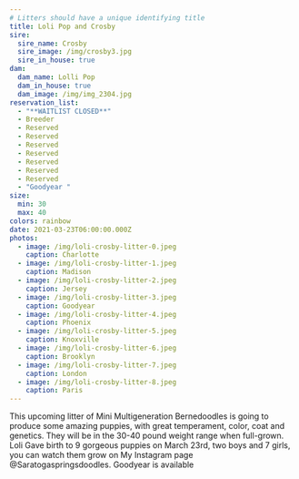 ```yaml
---
# Litters should have a unique identifying title
title: Loli Pop and Crosby
sire:
  sire_name: Crosby
  sire_image: /img/crosby3.jpg
  sire_in_house: true
dam:
  dam_name: Lolli Pop
  dam_in_house: true
  dam_image: /img/img_2304.jpg
reservation_list:
  - "**WAITLIST CLOSED**"
  - Breeder
  - Reserved
  - Reserved
  - Reserved
  - Reserved
  - Reserved
  - Reserved
  - Reserved
  - "Goodyear "
size:
  min: 30
  max: 40
colors: rainbow
date: 2021-03-23T06:00:00.000Z
photos:
  - image: /img/loli-crosby-litter-0.jpeg
    caption: Charlotte
  - image: /img/loli-crosby-litter-1.jpeg
    caption: Madison
  - image: /img/loli-crosby-litter-2.jpeg
    caption: Jersey
  - image: /img/loli-crosby-litter-3.jpeg
    caption: Goodyear
  - image: /img/loli-crosby-litter-4.jpeg
    caption: Phoenix
  - image: /img/loli-crosby-litter-5.jpeg
    caption: Knoxville
  - image: /img/loli-crosby-litter-6.jpeg
    caption: Brooklyn
  - image: /img/loli-crosby-litter-7.jpeg
    caption: London
  - image: /img/loli-crosby-litter-8.jpeg
    caption: Paris
---
```

This upcoming litter of Mini Multigeneration Bernedoodles is going to produce some amazing puppies, with great temperament, color, coat and genetics. They will be in the 30-40 pound weight range when full-grown. Loli Gave birth to 9 gorgeous puppies on March 23rd, two boys and 7 girls, you can watch them grow on My Instagram page @Saratogaspringsdoodles. Goodyear is available